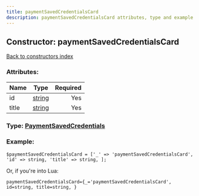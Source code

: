 ```yaml
---
title: paymentSavedCredentialsCard
description: paymentSavedCredentialsCard attributes, type and example
---
```

## Constructor: paymentSavedCredentialsCard  
[Back to constructors index](index.md)



### Attributes:

| Name     |    Type       | Required |
|----------|:-------------:|---------:|
|id|[string](../types/string.md) | Yes|
|title|[string](../types/string.md) | Yes|



### Type: [PaymentSavedCredentials](../types/PaymentSavedCredentials.md)


### Example:

```
$paymentSavedCredentialsCard = ['_' => 'paymentSavedCredentialsCard', 'id' => string, 'title' => string, ];
```  

Or, if you're into Lua:  


```
paymentSavedCredentialsCard={_='paymentSavedCredentialsCard', id=string, title=string, }

```


